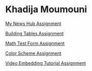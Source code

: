 <h1>Khadija Moumouni</h1>

<p><a href="/news.html" target="blank">My News Hub Assignment</a></p>

<p><a href="/buildingtables.html" target="blank">Building Tables Assignment</a></p>

<p><a href="/mathtest.html" target="blank">Math Test Form Assignment</a></p>

<p><a href="/colorscheme.html" target="blank">Color Scheme Assignment</a></p>

<p><a href="/VideoEmbedding.html" target="blank">Video Embedding Tutorial Assignment</a></p>
